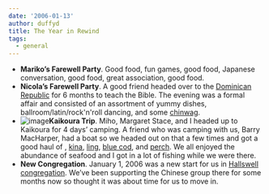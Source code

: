 ```yaml
---
date: '2006-01-13'
author: duffyd
title: The Year in Rewind
tags:
  - general
---
```


- **Mariko’s Farewell Party**. Good food, fun games, good food, Japanese conversation, good food, great association, good food.
- **Nicola’s Farewell Party**. A good friend headed over to the [Dominican Republic](https://href.li/?http://en.wikipedia.org/wiki/Dominican_Republic)
for 6 months to teach the Bible. The evening was a formal affair and
consisted of an assortment of yummy dishes, ballroom/latin/rock'n'roll
dancing, and some [chinwag](https://href.li/?http://www.allwords.com/word-chinwag.html).
- ![image](https://dm2301files.storage.live.com/y4mqa_NSCoqOlZ2_VQetxv_no7ueocHd2nyA3S91Qa9nOWea4-1rzlgvDHSEewvKmdfbB72b9kqLxkdZUnTQxiY3WOmdBKafp5Bov2BMjl-AYjST7tYPozvZG5weW0g_3dtQ4knxLnCPwjG74A2tTtjjJ6GgJA-N5_mNlXhdFOGwrFCJPTieZAetS9BQUtIM2Q3?width=128&height=96&cropmode=none)**Kaikoura Trip**.
Miho, Margaret Stace, and I headed up to Kaikoura for 4 days’ camping.
A friend who was camping with us, Barry MacHarper, had a boat so we
headed out on that a few times and got a good haul of , [kina](https://href.li/?http://en.wikipedia.org/wiki/Sea_urchin), [ling](https://href.li/?http://www.teara.govt.nz/1966/L/Ling/Ling/en), [blue cod](https://href.li/?http://www.teara.govt.nz/1966/C/CodBlue/CodBlue/en), and [perch](https://href.li/?http://en.wikipedia.org/wiki/Perch). We all enjoyed the abundance of seafood and I got in a lot of fishing while we were there.
- **New Congregation**. January 1, 2006 was a new start for us in [Hallswell](https://href.li/?http://www.zoomin.co.nz/christchurch/riccarton/wrights+road/) [congregation](https://href.li/?http://www.watchtower.org/library/rq/article_14.htm). We’ve been supporting the Chinese group there for some months now so thought it was about time for us to move in.
